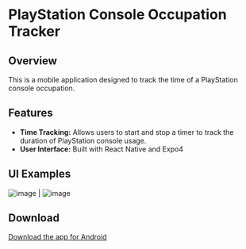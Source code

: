 # PlayStation Console Occupation Tracker

## Overview
This is a mobile application designed to track the time of a PlayStation console occupation. 

## Features
- **Time Tracking:** Allows users to start and stop a timer to track the duration of PlayStation console usage.
- **User Interface:** Built with React Native and Expo4

## UI Examples

![image](https://github.com/user-attachments/assets/6a4ef7aa-0c22-4d13-91a7-7eec6b79c571) | ![image](https://github.com/user-attachments/assets/605d8ade-5aed-486f-90f6-4f15c7be5c08)


  
## Download
[Download the app for Android](https://expo.dev/artifacts/eas/5ERDDZLTVyfHAWzgfpynQs.apk)
